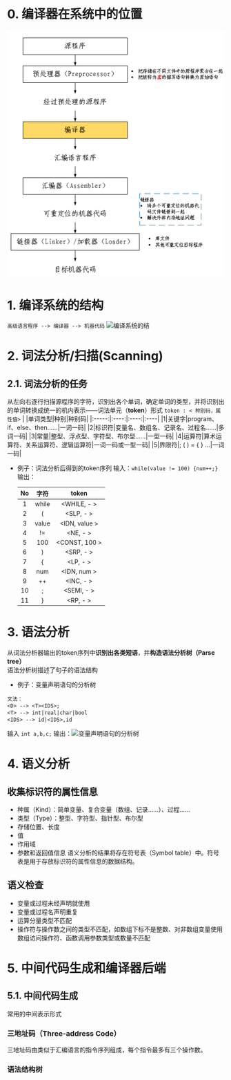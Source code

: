 # 0. 编译器在系统中的位置
![编译器在系统中的位置](./Picture/00.编译器的位置.png)
# 1. 编译系统的结构
```高级语言程序 --> 编译器 --> 机器代码```
![编译系统的结](./Picture/01.编译系统的结构.png)
# 2. 词法分析/扫描(Scanning)
## 2.1. 词法分析的任务
从左向右逐行扫描源程序的字符，识别出各个单词，确定单词的类型，并将识别出的单词转换成统一的机内表示——词法单元（**token**）形式
``` token : < 种别码，属性值> ```
|  |单词类型|种别|种别码|
|:-----:|:----:|:----:|:----|
|1|关键字|program、if、else、then……|一词一码|
|2|标识符|变量名、数组名、记录名、过程名……|多词一码|
|3|常量|整型、浮点型、字符型、布尔型……|一型一码|
|4|运算符|算术运算符、关系运算符、逻辑运算符|一词一码或一型一码|
|5|界限符|; ( ) = { } ...|一词一码|
- 例子：词法分析后得到的token序列
输入：```while(value != 100) {num++;}```
输出：  

    |No|字符|token|
    |:--:|:--:|:--:|
    |1|while|<WHILE, - >|
    |2|(|<SLP, - >|
    |3|value|<IDN, value >|
    |4|!=|<NE, - >|
    |5|100|<CONST, 100 >|
    |6|)|<SRP, - >|
    |7|{|<LP, - >|
    |8|num|<IDN, num >|
    |9|++|<INC, - >|
    |10|;|<SEMI, - >|
    |11|}|<RP, - >|

# 3. 语法分析
从词法分析器输出的token序列中**识别出各类短语**，并**构造语法分析树（Parse tree）**  
语法分析树描述了句子的语法结构  
- 例子：变量声明语句的分析树
```
文法：
<D> --> <T><IDS>;             
<T> --> int|real|char|bool
<IDS> --> id|<IDS>,id
```
输入 ```int a,b,c;```
输出：![变量声明语句的分析树](./Picture/02.变量声明的语法分析树.png)

# 4. 语义分析
## 收集标识符的属性信息
- 种属（Kind）：简单变量、复合变量（数组、记录……）、过程……
- 类型（Type）：整型、字符型、指针型、布尔型
- 存储位置、长度
- 值
- 作用域
- 参数和返回值信息
语义分析的结果将存在符号表（Symbol table）中。符号表是用于存放标识符的属性信息的数据结构。
## 语义检查
- 变量或过程未经声明就使用
- 变量或过程名声明重复
- 运算分量类型不匹配
- 操作符与操作数之间的类型不匹配，如数组下标不是整数、对非数组变量使用数组访问操作符、函数调用参数类型或数量不匹配
# 5. 中间代码生成和编译器后端
## 5.1. 中间代码生成
常用的中间表示形式
### 三地址码（Three-address Code）
三地址码由类似于汇编语言的指令序列组成，每个指令最多有三个操作数。
### 语法结构树
